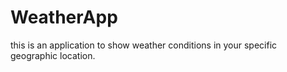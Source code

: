 # WeatherApp
this is an application to show weather conditions in your specific geographic location.
